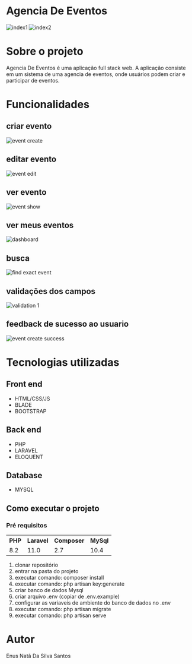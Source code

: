 # Agencia De Eventos

![index1](https://github.com/user-attachments/assets/f3c53a0b-bcee-4018-a80a-c2158391ae6d)
![index2](https://github.com/user-attachments/assets/a666f5ef-5b5e-4613-b4fb-c30846251967)

# Sobre o projeto

Agencia De Eventos é uma aplicação full stack web. A aplicação consiste em um sistema de uma agencia de eventos, onde usuários podem criar e participar de eventos.

# Funcionalidades

## criar evento

![event create](https://github.com/user-attachments/assets/5f528e79-9894-419e-92c1-5c7be88b9cf4)

## editar evento

![event edit](https://github.com/user-attachments/assets/0760674a-5e66-4add-a85b-665eaf210f8c)

## ver evento

![event show](https://github.com/user-attachments/assets/1e1b36de-67ef-4531-b41f-53f317d3135c)

## ver meus eventos 

![dashboard](https://github.com/user-attachments/assets/d7da485c-d9a4-4138-a398-76ebb9483ac0)

## busca

![find exact event](https://github.com/user-attachments/assets/a1ad6ff3-726f-4b41-aa58-58106433215d)

## validações dos campos

![validation 1](https://github.com/user-attachments/assets/f38ec234-a11f-4fad-bb20-53cb715c6387)

## feedback de sucesso ao usuario

![event create success](https://github.com/user-attachments/assets/4428755a-f45c-4167-a2ca-cb04cd62a78b)

# Tecnologias utilizadas

## Front end

* HTML/CSS/JS
* BLADE
* BOOTSTRAP

## Back end

* PHP
* LARAVEL
* ELOQUENT

## Database

* MYSQL

## Como executar o projeto

### Pré requisitos

<table>
    <tr>
        <th>PHP</th>
        <th>Laravel</th>
        <th>Composer</th>
        <th>MySql</th>
    </tr>
    <tr>
        <td>8.2</td>
        <td>11.0</td>
        <td>2.7</td>
        <td>10.4</td>
    </tr>
</table>


1. clonar repositório
2. entrar na pasta do projeto
3. executar comando: composer install
4. executar comando: php artisan key:generate
5. criar banco de dados Mysql
6. criar arquivo .env (copiar de .env.example)
7. configurar as variaveis de ambiente do banco de dados no .env
8. executar comando: php artisan migrate
9. executar comando: php artisan serve

# Autor

Enus Natã Da Silva Santos
